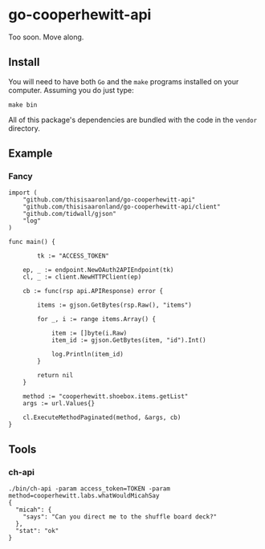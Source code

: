 # go-cooperhewitt-api

Too soon. Move along.

## Install

You will need to have both `Go` and the `make` programs installed on your computer. Assuming you do just type:

```
make bin
```

All of this package's dependencies are bundled with the code in the `vendor` directory.

## Example

### Fancy

```
import (
	"github.com/thisisaaronland/go-cooperhewitt-api"
	"github.com/thisisaaronland/go-cooperhewitt-api/client"
	"github.com/tidwall/gjson"
	"log"	
)

func main() {

     	tk := "ACCESS_TOKEN"
	
	ep, _ := endpoint.NewOAuth2APIEndpoint(tk)
	cl, _ := client.NewHTTPClient(ep)

	cb := func(rsp api.APIResponse) error {

		items := gjson.GetBytes(rsp.Raw(), "items")
		
		for _, i := range items.Array() {

			item := []byte(i.Raw)
			item_id := gjson.GetBytes(item, "id").Int()

			log.Println(item_id)			
		}

		return nil
	}

	method := "cooperhewitt.shoebox.items.getList"
	args := url.Values{}

	cl.ExecuteMethodPaginated(method, &args, cb)
}	
```

## Tools

### ch-api

```
./bin/ch-api -param access_token=TOKEN -param method=cooperhewitt.labs.whatWouldMicahSay
{
  "micah": {
    "says": "Can you direct me to the shuffle board deck?"
  }, 
  "stat": "ok"
}
```
